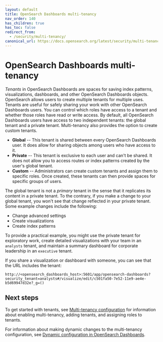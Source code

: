```yaml
---
layout: default
title: OpenSearch Dashboards multi-tenancy
nav_order: 140
has_children: true
has_toc: false
redirect_from:
  - /security/multi-tenancy/
canonical_url: https://docs.opensearch.org/latest/security/multi-tenancy/tenant-index/
---
```


# OpenSearch Dashboards multi-tenancy

*Tenants* in OpenSearch Dashboards are spaces for saving index patterns, visualizations, dashboards, and other OpenSearch Dashboards objects. OpenSearch allows users to create multiple tenants for multiple uses. Tenants are useful for safely sharing your work with other OpenSearch Dashboards users. You can control which roles have access to a tenant and whether those roles have read or write access. By default, all OpenSearch Dashboards users have access to two independent tenants: the global tenant and a private tenant. Multi-tenancy also provides the option to create custom tenants.

- **Global** -- This tenant is shared between every OpenSearch Dashboards user. It does allow for sharing objects among users who have access to it.
- **Private** -- This tenant is exclusive to each user and can't be shared. It does not allow you to access routes or index patterns created by the user's global tenant.
- **Custom** -- Administrators can create custom tenants and assign them to specific roles. Once created, these tenants can then provide spaces for specific groups of users.

The global tenant is not a *primary* tenant in the sense that it replicates its content in a private tenant. To the contrary, if you make a change to your global tenant, you won't see that change reflected in your private tenant. Some example changes include the following:

- Change advanced settings
- Create visualizations
- Create index patterns

To provide a practical example, you might use the private tenant for exploratory work, create detailed visualizations with your team in an `analysts` tenant, and maintain a summary dashboard for corporate leadership in an `executive` tenant.

If you share a visualization or dashboard with someone, you can see that the URL includes the tenant:

```
http://<opensearch_dashboards_host>:5601/app/opensearch-dashboards?security_tenant=analysts#/visualize/edit/c501fa50-7e52-11e9-ae4e-b5d69947d32e?_g=()
```

## Next steps

To get started with tenants, see [Multi-tenancy configuration]({{site.url}}{{site.baseurl}}/security/multi-tenancy/multi-tenancy-config/) for information about enabling multi-tenancy, adding tenants, and assigning roles to tenants.

For information about making dynamic changes to the multi-tenancy configuration, see [Dynamic configuration in OpenSearch Dashboards]({{site.url}}{{site.baseurl}}/security/multi-tenancy/dynamic-config/).

